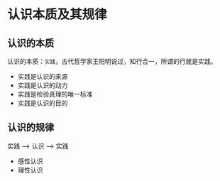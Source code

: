 # 认识本质及其规律

## 认识的本质

认识的本质：`实践`，古代哲学家王阳明说过，知行合一，所谓的行就是实践。

- 实践是认识的来源
- 实践是认识的动力
- 实践是检验真理的唯一标准
- 实践是认识的目的

## 认识的规律

实践 —> 认识 —> 实践

- 感性认识
- 理性认识

